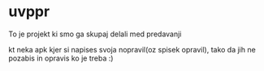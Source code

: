 # uvppr

To je projekt ki smo ga skupaj delali med predavanji

kt neka apk kjer si napises svoja nopravil(oz spisek opravil), tako da jih ne pozabis in opravis ko je treba :)